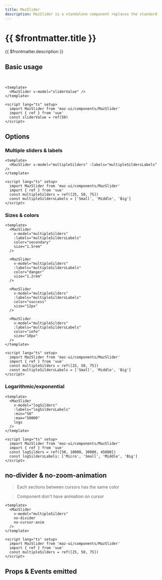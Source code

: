 ```yaml
---
title: MazSlider
description: MazSlider is a standalone component replaces the standard html input range with a beautiful design system. Many options like multiple cursors and values, colors, sizes and logarithmic/exponential values
---
```


# {{ $frontmatter.title }}

{{ $frontmatter.description }}

<!--@include: ./../mixins/getting-started.md-->

## Basic usage

<br />

<MazSlider v-model="sliderValue" />

```vue
<template>
  <MazSlider v-model="sliderValue" />
</template>

<script lang="ts" setup>
  import MazSlider from 'maz-ui/components/MazSlider'
  import { ref } from 'vue'
  const sliderValue = ref(50)
</script>
```

## Options

### Multiple sliders & labels

<MazSlider v-model="multipleSilders" :labels="multipleSildersLabels" />

```vue
<template>
  <MazSlider v-model="multipleSilders" :labels="multipleSildersLabels" />
</template>

<script lang="ts" setup>
  import MazSlider from 'maz-ui/components/MazSlider'
  import { ref } from 'vue'
  const multipleSilders = ref([25, 50, 75])
  const multipleSildersLabels = ['Small', 'Middle', 'Big']
</script>
```

### Sizes & colors

<MazSlider
  v-model="multipleSilders"
  :labels="multipleSildersLabels"
  color="secondary"
  size="1.5rem"
/>

<MazSlider
  v-model="multipleSilders"
  :labels="multipleSildersLabels"
  color="danger"
  size="1.2rem"
/>

<MazSlider
  v-model="multipleSilders"
  :labels="multipleSildersLabels"
  color="success"
  size="12px"
/>

<MazSlider
  v-model="multipleSilders"
  :labels="multipleSildersLabels"
  color="info"
  size="10px"
/>

```vue
<template>
  <MazSlider
    v-model="multipleSilders"
    :labels="multipleSildersLabels"
    color="secondary"
    size="1.5rem"
  />

  <MazSlider
    v-model="multipleSilders"
    :labels="multipleSildersLabels"
    color="danger"
    size="1.2rem"
  />

  <MazSlider
    v-model="multipleSilders"
    :labels="multipleSildersLabels"
    color="success"
    size="12px"
  />

  <MazSlider
    v-model="multipleSilders"
    :labels="multipleSildersLabels"
    color="info"
    size="10px"
  />
</template>

<script lang="ts" setup>
  import MazSlider from 'maz-ui/components/MazSlider'
  import { ref } from 'vue'
  const multipleSilders = ref([25, 50, 75])
  const multipleSildersLabels = ['Small', 'Middle', 'Big']
</script>
```

### Logarithmic/exponential

<MazSlider
  v-model="logSilders"
  :labels="logSildersLabels"
  :min="50"
  :max="50000"
  logs
/>

```vue
<template>
  <MazSlider
    v-model="logSilders"
    :labels="logSildersLabels"
    :min="50"
    :max="50000"
    logs
  />
</template>

<script lang="ts" setup>
  import MazSlider from 'maz-ui/components/MazSlider'
  import { ref } from 'vue'
  const logSilders = ref([50, 10000, 30000, 45000])
  const logSildersLabels: ['Micro', 'Small', 'Middle', 'Big']
</script>
```

## no-divider & no-zoom-animation

> Each sections between cursors has the same color

> Component don't have animation on cursor

<MazSlider
  v-model="multipleSilders"
  no-divider
  no-cursor-anim
/>

```vue
<template>
  <MazSlider
    v-model="multipleSilders"
    no-divider
    no-cursor-anim
  />
</template>

<script lang="ts" setup>
  import MazSlider from 'maz-ui/components/MazSlider'
  import { ref } from 'vue'
  const multipleSilders = ref([25, 50, 75])
</script>
```

## Props & Events emitted

<ComponentPropDoc component="MazSlider" />

<script lang="ts" setup>
  import { ref } from 'vue'
  const sliderValue = ref(50)
  const multipleSilders = ref([25, 50, 75])
  const multipleSildersLabels = ['Small', 'Middle', 'Big']

  const logSilders = ref([50, 10000, 30000, 45000])
  const logSildersLabels = ['Micro', 'Small', 'Middle', 'Big']
</script>
